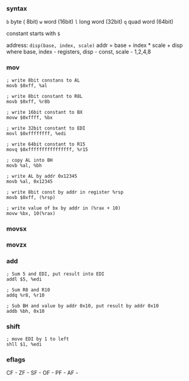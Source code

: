 ### syntax
`b` byte      ( 8bit)
`w` word      (16bit)
`l` long word (32bit)
`q` quad word (64bit)

constant starts with `$`

address: `disp(base, index, scale)`
addr = base + index * scale + disp
where base, index - registers, disp - const, scale - 1,2,4,8

### mov
```
; write 8bit constans to AL
movb $0xff, %al

; write 8bit constant to R8L
movb $0xff, %r8b

; write 16bit constant to BX
movw $0xffff, %bx

; write 32bit constant to EDI
movl $0xffffffff, %edi

; write 64bit constant to R15
movq $0xffffffffffffffff, %r15

; copy AL into BH
movb %al, %bh

; write AL by addr 0x12345
movb %al, 0x12345

; write 8bit const by addr in register %rsp
movb $0xff, (%rsp)

; write value of bx by addr in (%rax + 10)
movw %bx, 10(%rax)
```

### movsx
### movzx

### add
```
; Sum 5 and EDI, put result into EDI
addl $5, %edi

; Sum R8 and R10
addq %r8, %r10

; Sub BH and value by addr 0x10, put result by addr 0x10
addb %bh, 0x10
```

### shift
```
; move EDI by 1 to left
shll $1, %edi
```

### eflags
CF -
ZF -
SF -
OF -
PF -
AF -
